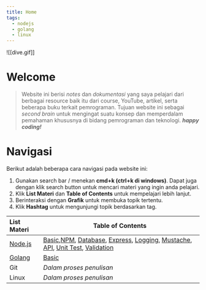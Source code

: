 ```yaml
---
title: Home
tags:
  - nodejs
  - golang
  - linux
---
```


![[dive.gif]]

# Welcome

> Website ini berisi _notes_ dan _dokumentasi_ yang saya pelajari dari berbagai resource baik itu dari course, YouTube, artikel, serta beberapa buku terkait pemrograman. Tujuan website ini sebagai _second brain_ untuk mengingat suatu konsep dan memperdalam pemahaman khususnya di bidang pemrograman dan teknologi.
> **_happy coding!_**

# Navigasi

Berikut adalah beberapa cara navigasi pada website ini:

1. Gunakan search bar / menekan **cmd+k (ctrl+k di windows)**. Dapat juga dengan klik search button untuk mencari materi yang ingin anda pelajari.
2. Klik **List Materi** dan **Table of Contents** untuk mempelajari lebih lanjut.
3. Berinteraksi dengan **Grafik** untuk membuka topik tertentu.
4. Klik **Hashtag** untuk mengunjungi topik berdasarkan tag.

| List Materi                         | Table of Contents                                                                                                                                                                                                                                                                                                                                                                                                    |
|:----------------------------------- | -------------------------------------------------------------------------------------------------------------------------------------------------------------------------------------------------------------------------------------------------------------------------------------------------------------------------------------------------------------------------------------------------------------------- |
| [Node.js](/backend/nodejs/index.md) | [Basic](/backend/nodejs/index.md#basic),[NPM](/backend/nodejs/index.md#npm), [Database](/backend/nodejs/index.md#database), [Express](/backend/nodejs/index.md#express), [Logging](/backend/nodejs/index.md#logging), [Mustache](/backend/nodejs/index.md#mustache), [API](/backend/nodejs/index.md#restful-api), [Unit Test](/backend/nodejs/index.md#unit-test), [Validation](/backend/nodejs/index.md#validation) |
| [Golang](/backend/go/index.md)      | [Basic](/backend/go/index#basic)                                                                                                                                                                                                                                                                                                                                                                                     |
| Git                                 | _Dalam proses penulisan_                                                                                                                                                                                                                                                                                                                                                                                             |
| Linux                               | _Dalam proses penulisan_                                                                                                                                                                                                                                                                                                                                                                                             |
